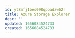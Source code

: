 ```yaml
---
id: yt8mfj1bes098qppadzw62r
title: Azure Storage Explorer
desc: ''
updated: 1656084524733
created: 1656084524733
---
```


